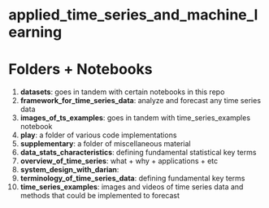 # applied_time_series_and_machine_learning


# Folders + Notebooks
1. **datasets**: goes in tandem with certain notebooks in this repo
2. **framework_for_time_series_data**: analyze and forecast any time series data
3. **images_of_ts_examples**: goes in tandem with time_series_examples notebook
4. **play**: a folder of various code implementations
5. **supplementary**: a folder of miscellaneous material
6. **data_stats_characteristics**: defining fundamental statistical key terms
8. **overview_of_time_series**: what + why + applications + etc
9. **system_design_with_darian**:
10. **terminology_of_time_series_data**: defining fundamental key terms
12. **time_series_examples**: images and videos of time series data and methods that could be implemented to forecast

